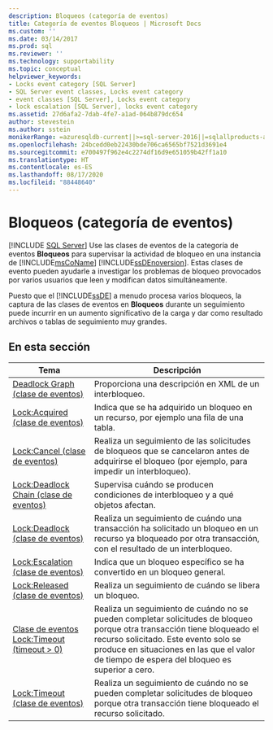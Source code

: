```yaml
---
description: Bloqueos (categoría de eventos)
title: Categoría de eventos Bloqueos | Microsoft Docs
ms.custom: ''
ms.date: 03/14/2017
ms.prod: sql
ms.reviewer: ''
ms.technology: supportability
ms.topic: conceptual
helpviewer_keywords:
- Locks event category [SQL Server]
- SQL Server event classes, Locks event category
- event classes [SQL Server], Locks event category
- lock escalation [SQL Server], locks event category
ms.assetid: 27d6afa2-7dab-4fe7-a1ad-064b879dc654
author: stevestein
ms.author: sstein
monikerRange: =azuresqldb-current||>=sql-server-2016||=sqlallproducts-allversions||>=sql-server-linux-2017||=azuresqldb-mi-current
ms.openlocfilehash: 24bcedd0eb22430bde706ca6565bf7521d3691e4
ms.sourcegitcommit: e700497f962e4c2274df16d9e651059b42ff1a10
ms.translationtype: HT
ms.contentlocale: es-ES
ms.lasthandoff: 08/17/2020
ms.locfileid: "88448640"
---
```

# <a name="locks-event-category"></a>Bloqueos (categoría de eventos)
 [!INCLUDE [SQL Server](../../includes/applies-to-version/sqlserver.md)]
  Use las clases de eventos de la categoría de eventos **Bloqueos** para supervisar la actividad de bloqueo en una instancia de [!INCLUDE[msCoName](../../includes/msconame-md.md)] [!INCLUDE[ssDEnoversion](../../includes/ssdenoversion-md.md)]. Estas clases de evento pueden ayudarle a investigar los problemas de bloqueo provocados por varios usuarios que leen y modifican datos simultáneamente.  
  
 Puesto que el [!INCLUDE[ssDE](../../includes/ssde-md.md)] a menudo procesa varios bloqueos, la captura de las clases de eventos en **Bloqueos** durante un seguimiento puede incurrir en un aumento significativo de la carga y dar como resultado archivos o tablas de seguimiento muy grandes.  
  
## <a name="in-this-section"></a>En esta sección  
  
|Tema|Descripción|  
|-----------|-----------------|  
|[Deadlock Graph (clase de eventos)](../../relational-databases/event-classes/deadlock-graph-event-class.md)|Proporciona una descripción en XML de un interbloqueo.|  
|[Lock:Acquired (clase de eventos)](../../relational-databases/event-classes/lock-acquired-event-class.md)|Indica que se ha adquirido un bloqueo en un recurso, por ejemplo una fila de una tabla.|  
|[Lock:Cancel (clase de eventos)](../../relational-databases/event-classes/lock-cancel-event-class.md)|Realiza un seguimiento de las solicitudes de bloqueos que se cancelaron antes de adquirirse el bloqueo (por ejemplo, para impedir un interbloqueo).|  
|[Lock:Deadlock Chain (clase de eventos)](../../relational-databases/event-classes/lock-deadlock-chain-event-class.md)|Supervisa cuándo se producen condiciones de interbloqueo y a qué objetos afectan.|  
|[Lock:Deadlock (clase de eventos)](../../relational-databases/event-classes/lock-deadlock-event-class.md)|Realiza un seguimiento de cuándo una transacción ha solicitado un bloqueo en un recurso ya bloqueado por otra transacción, con el resultado de un interbloqueo.|  
|[Lock:Escalation (clase de eventos)](../../relational-databases/event-classes/lock-escalation-event-class.md)|Indica que un bloqueo específico se ha convertido en un bloqueo general.|  
|[Lock:Released (clase de eventos)](../../relational-databases/event-classes/lock-released-event-class.md)|Realiza un seguimiento de cuándo se libera un bloqueo.|  
|[Clase de eventos Lock:Timeout &#40;timeout &#62; 0&#41;](../../relational-databases/event-classes/lock-timeout-timeout-0-event-class.md)|Realiza un seguimiento de cuándo no se pueden completar solicitudes de bloqueo porque otra transacción tiene bloqueado el recurso solicitado. Este evento solo se produce en situaciones en las que el valor de tiempo de espera del bloqueo es superior a cero.|  
|[Lock:Timeout (clase de eventos)](../../relational-databases/event-classes/lock-timeout-event-class.md)|Realiza un seguimiento de cuándo no se pueden completar solicitudes de bloqueo porque otra transacción tiene bloqueado el recurso solicitado.|  
  
  
